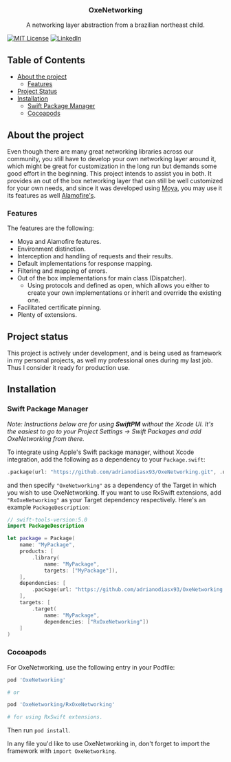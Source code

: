 

<!-- PROJECT LOGO -->
<br />
<p align="center">

  <h3 align="center">OxeNetworking</h3>

  <p align="center">
    A networking layer abstraction from a brazilian northeast child.
    <br />
  </p>
</p>

[![MIT License][license-shield]][license-url]
[![LinkedIn][linkedin-shield]][linkedin-url]

<!-- TABLE OF CONTENTS -->
## Table of Contents

* [About the project](#about-the-project)
  * [Features](#features)
* [Project Status](#project-status)
* [Installation](#installation)
  * [Swift Package Manager](#swift-package-manager)
  * [Cocoapods](#cocoapods)
  
<!-- ABOUT THE PROJECT -->
## About the project

Even though there are many great networking libraries across our community, you still have to develop your own networking layer around it, which might be great for customization in the long run but demands some good effort in the beginning. This project intends to assist you in both. It provides an out of the box networking layer that can still be well customized for your own needs, and since it was developed using [Moya](https://github.com/Moya/Moya), you may use it its features as well [Alamofire's](https://github.com/Alamofire/Alamofire).

<!-- Features -->
### Features

The features are the following:

* Moya and Alamofire features.
* Environment distinction.
* Interception and handling of requests and their results.
* Default implementations for response mapping.
* Filtering and mapping of errors.
* Out of the box implementations for main class (Dispatcher).
	* Using protocols and defined as open, which allows you either to create your own implementations or inherit and override the existing one.
* Facilitated certificate pinning.
* Plenty of extensions.

## Project status

This project is actively under development, and is being used as framework in my personal projects, as well my professional ones during my last job. Thus I consider it ready for production use.

## Installation

### Swift Package Manager

_Note: Instructions below are for using **SwiftPM** without the Xcode UI. It's the easiest to go to your Project Settings -> Swift Packages and add OxeNetworking from there._

To integrate using Apple's Swift package manager, without Xcode integration, add the following as a dependency to your `Package.swift`:

```swift
.package(url: "https://github.com/adrianodiasx93/OxeNetworking.git", .upToNextMajor(from: "0.2.2"))
```

and then specify `"OxeNetworking"` as a dependency of the Target in which you wish to use OxeNetworking.
If you want to use RxSwift extensions, add `"RxOxeNetworking"` as your Target dependency respectively.
Here's an example `PackageDescription`:

```swift
// swift-tools-version:5.0
import PackageDescription

let package = Package(
    name: "MyPackage",
    products: [
        .library(
            name: "MyPackage",
            targets: ["MyPackage"]),
    ],
    dependencies: [
        .package(url: "https://github.com/adrianodiasx93/OxeNetworking.git", .upToNextMajor(from: "0.2.2"))
    ],
    targets: [
        .target(
            name: "MyPackage",
            dependencies: ["RxOxeNetworking"])
    ]
)
```

### Cocoapods

For OxeNetworking, use the following entry in your Podfile:

```rb
pod 'OxeNetworking'

# or 

pod 'OxeNetworking/RxOxeNetworking'

# for using RxSwift extensions.

```

Then run `pod install`.

In any file you'd like to use OxeNetworking in, don't forget to
import the framework with `import OxeNetworking`.

<!-- MARKDOWN LINKS & IMAGES -->
<!-- https://www.markdownguide.org/basic-syntax/#reference-style-links -->
[contributors-shield]: https://img.shields.io/github/contributors/othneildrew/Best-README-Template.svg?style=flat-square
[contributors-url]: https://github.com/adrianodiasx93/OxeNetworking/graphs/contributors
[forks-shield]: https://img.shields.io/github/forks/othneildrew/Best-README-Template.svg?style=flat-square
[forks-url]: https://github.com/adrianodiasx93/OxeNetworking/network/members
[stars-shield]: https://img.shields.io/github/stars/othneildrew/Best-README-Template.svg?style=flat-square
[stars-url]: https://github.com/adrianodiasx93/OxeNetworking/stargazers
[issues-shield]: https://img.shields.io/github/issues/othneildrew/Best-README-Template.svg?style=flat-square
[issues-url]: https://github.com/adrianodiasx93/OxeNetworking/issues
[license-shield]: https://img.shields.io/github/license/othneildrew/Best-README-Template.svg?style=flat-square
[license-url]: https://github.com/adrianodiasx93/OxeNetworking/blob/main/LICENSE
[linkedin-shield]: https://img.shields.io/badge/-LinkedIn-black.svg?style=flat-square&logo=linkedin&colorB=555
[linkedin-url]: https://www.linkedin.com/in/adrianodsilva/
[product-screenshot]: images/screenshot.png
